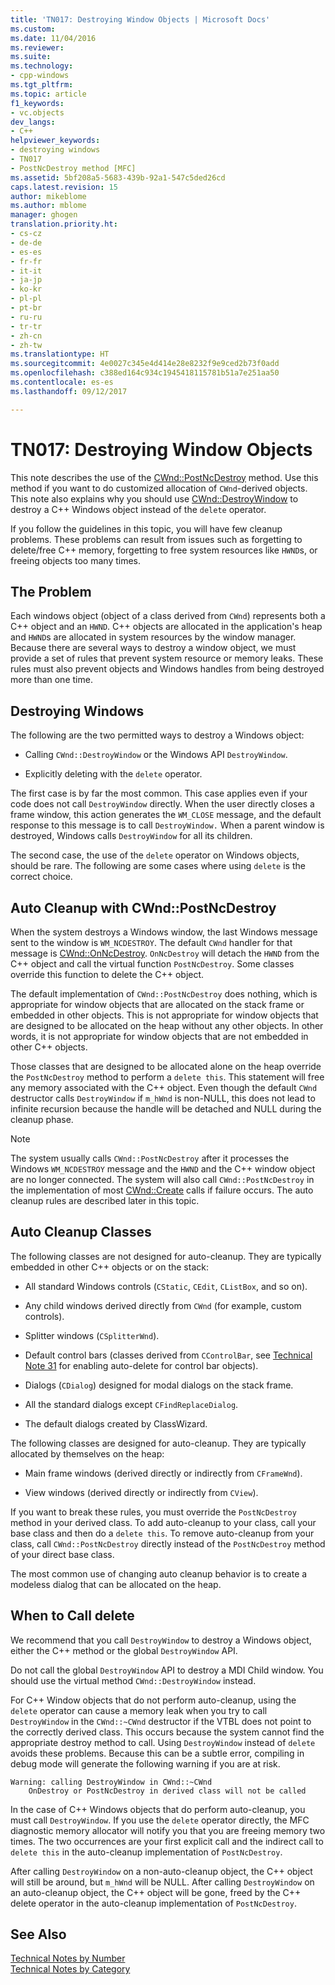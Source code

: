 ```yaml
---
title: 'TN017: Destroying Window Objects | Microsoft Docs'
ms.custom: 
ms.date: 11/04/2016
ms.reviewer: 
ms.suite: 
ms.technology:
- cpp-windows
ms.tgt_pltfrm: 
ms.topic: article
f1_keywords:
- vc.objects
dev_langs:
- C++
helpviewer_keywords:
- destroying windows
- TN017
- PostNcDestroy method [MFC]
ms.assetid: 5bf208a5-5683-439b-92a1-547c5ded26cd
caps.latest.revision: 15
author: mikeblome
ms.author: mblome
manager: ghogen
translation.priority.ht:
- cs-cz
- de-de
- es-es
- fr-fr
- it-it
- ja-jp
- ko-kr
- pl-pl
- pt-br
- ru-ru
- tr-tr
- zh-cn
- zh-tw
ms.translationtype: HT
ms.sourcegitcommit: 4e0027c345e4d414e28e8232f9e9ced2b73f0add
ms.openlocfilehash: c388ed164c934c1945418115781b51a7e251aa50
ms.contentlocale: es-es
ms.lasthandoff: 09/12/2017

---
```

# <a name="tn017-destroying-window-objects"></a>TN017: Destroying Window Objects
This note describes the use of the [CWnd::PostNcDestroy](../mfc/reference/cwnd-class.md#postncdestroy) method. Use this method if you want to do customized allocation of `CWnd`-derived objects. This note also explains why you should use [CWnd::DestroyWindow](../mfc/reference/cwnd-class.md#destroywindow) to destroy a C++ Windows object instead of the `delete` operator.  
  
 If you follow the guidelines in this topic, you will have few cleanup problems. These problems can result from issues such as forgetting to delete/free C++ memory, forgetting to free system resources like `HWND`s, or freeing objects too many times.  
  
## <a name="the-problem"></a>The Problem  
 Each windows object (object of a class derived from `CWnd`) represents both a C++ object and an `HWND`. C++ objects are allocated in the application's heap and `HWND`s are allocated in system resources by the window manager. Because there are several ways to destroy a window object, we must provide a set of rules that prevent system resource or memory leaks. These rules must also prevent objects and Windows handles from being destroyed more than one time.  
  
## <a name="destroying-windows"></a>Destroying Windows  
 The following are the two permitted ways to destroy a Windows object:  
  
-   Calling `CWnd::DestroyWindow` or the Windows API `DestroyWindow`.  
  
-   Explicitly deleting with the `delete` operator.  
  
 The first case is by far the most common. This case applies even if your code does not call `DestroyWindow` directly. When the user directly closes a frame window, this action generates the `WM_CLOSE` message, and the default response to this message is to call `DestroyWindow.` When a parent window is destroyed, Windows calls `DestroyWindow` for all its children.  
  
 The second case, the use of the `delete` operator on Windows objects, should be rare. The following are some cases where using `delete` is the correct choice.  
  
## <a name="auto-cleanup-with-cwndpostncdestroy"></a>Auto Cleanup with CWnd::PostNcDestroy  
 When the system destroys a Windows window, the last Windows message sent to the window is `WM_NCDESTROY`. The default `CWnd` handler for that message is [CWnd::OnNcDestroy](../mfc/reference/cwnd-class.md#onncdestroy). `OnNcDestroy` will detach the `HWND` from the C++ object and call the virtual function `PostNcDestroy`. Some classes override this function to delete the C++ object.  
  
 The default implementation of `CWnd::PostNcDestroy` does nothing, which is appropriate for window objects that are allocated on the stack frame or embedded in other objects. This is not appropriate for window objects that are designed to be allocated on the heap without any other objects. In other words, it is not appropriate for window objects that are not embedded in other C++ objects.  
  
 Those classes that are designed to be allocated alone on the heap override the `PostNcDestroy` method to perform a `delete this`. This statement will free any memory associated with the C++ object. Even though the default `CWnd` destructor calls `DestroyWindow` if `m_hWnd` is non-NULL, this does not lead to infinite recursion because the handle will be detached and NULL during the cleanup phase.  
  
> [!NOTE]
>  The system usually calls `CWnd::PostNcDestroy` after it processes the Windows `WM_NCDESTROY` message and the `HWND` and the C++ window object are no longer connected. The system will also call `CWnd::PostNcDestroy` in the implementation of most [CWnd::Create](../mfc/reference/cwnd-class.md#create) calls if failure occurs. The auto cleanup rules are described later in this topic.  
  
## <a name="auto-cleanup-classes"></a>Auto Cleanup Classes  
 The following classes are not designed for auto-cleanup. They are typically embedded in other C++ objects or on the stack:  
  
-   All standard Windows controls (`CStatic`, `CEdit`, `CListBox`, and so on).  
  
-   Any child windows derived directly from `CWnd` (for example, custom controls).  
  
-   Splitter windows (`CSplitterWnd`).  
  
-   Default control bars (classes derived from `CControlBar`, see [Technical Note 31](../mfc/tn031-control-bars.md) for enabling auto-delete for control bar objects).  
  
-   Dialogs (`CDialog`) designed for modal dialogs on the stack frame.  
  
-   All the standard dialogs except `CFindReplaceDialog`.  
  
-   The default dialogs created by ClassWizard.  
  
 The following classes are designed for auto-cleanup. They are typically allocated by themselves on the heap:  
  
-   Main frame windows (derived directly or indirectly from `CFrameWnd`).  
  
-   View windows (derived directly or indirectly from `CView`).  
  
 If you want to break these rules, you must override the `PostNcDestroy` method in your derived class. To add auto-cleanup to your class, call your base class and then do a `delete this`. To remove auto-cleanup from your class, call `CWnd::PostNcDestroy` directly instead of the `PostNcDestroy` method of your direct base class.  
  
 The most common use of changing auto cleanup behavior is to create a modeless dialog that can be allocated on the heap.  
  
## <a name="when-to-call-delete"></a>When to Call delete  
 We recommend that you call `DestroyWindow` to destroy a Windows object, either the C++ method or the global `DestroyWindow` API.  
  
 Do not call the global `DestroyWindow` API to destroy a MDI Child window. You should use the virtual method `CWnd::DestroyWindow` instead.  
  
 For C++ Window objects that do not perform auto-cleanup, using the `delete` operator can cause a memory leak when you try to call `DestroyWindow` in the `CWnd::~CWnd` destructor if the VTBL does not point to the correctly derived class. This occurs because the system cannot find the appropriate destroy method to call. Using `DestroyWindow` instead of `delete` avoids these problems. Because this can be a subtle error, compiling in debug mode will generate the following warning if you are at risk.  
  
```  
Warning: calling DestroyWindow in CWnd::~CWnd  
    OnDestroy or PostNcDestroy in derived class will not be called  
```  
  
 In the case of C++ Windows objects that do perform auto-cleanup, you must call `DestroyWindow`. If you use the `delete` operator directly, the MFC diagnostic memory allocator will notify you that you are freeing memory two times. The two occurrences are your first explicit call and the indirect call to `delete this` in the auto-cleanup implementation of `PostNcDestroy`.  
  
 After calling `DestroyWindow` on a non-auto-cleanup object, the C++ object will still be around, but `m_hWnd` will be NULL. After calling `DestroyWindow` on an auto-cleanup object, the C++ object will be gone, freed by the C++ delete operator in the auto-cleanup implementation of `PostNcDestroy`.  
  
## <a name="see-also"></a>See Also  
 [Technical Notes by Number](../mfc/technical-notes-by-number.md)   
 [Technical Notes by Category](../mfc/technical-notes-by-category.md)


